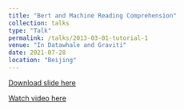```yaml
---
title: "Bert and Machine Reading Comprehension"
collection: talks
type: "Talk"
permalink: /talks/2013-03-01-tutorial-1
venue: "In Datawhale and Graviti"
date: 2021-07-28
location: "Beijing"
---
```


[Download slide here](https://docs.google.com/presentation/d/1-XsWOw74WX5GOpp9FYv3WieMbH2ZzKCe/edit#slide=id.p1)

[Watch video here](https://www.bilibili.com/video/BV1ww411R7D7)
